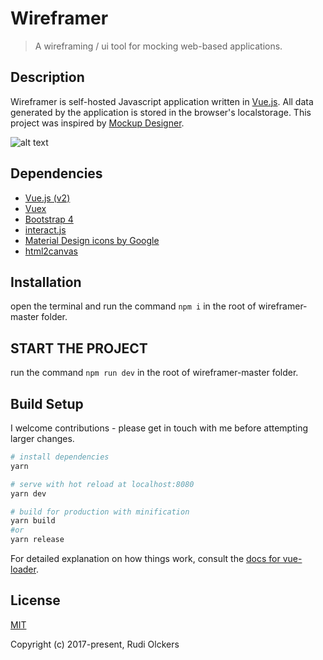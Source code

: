# Wireframer

> A wireframing / ui tool for mocking web-based applications.


## Description

Wireframer is self-hosted Javascript application written in [Vue.js](https://vuejs.org/). All data generated by the application is stored in the browser's localstorage. This project was inspired by [Mockup Designer](https://github.com/fatiherikli/mockup-designer).

![alt text](https://github.com/devimust/wireframer/raw/master/screenshots/screenshot1.png "Screenshot 1")


## Dependencies

- [Vue.js (v2)](https://vuejs.org/)
- [Vuex](https://vuex.vuejs.org/en/intro.html)
- [Bootstrap 4](https://getbootstrap.com/)
- [interact.js](http://interactjs.io/)
- [Material Design icons by Google](https://github.com/google/material-design-icons/)
- [html2canvas](https://github.com/niklasvh/html2canvas)


## Installation
open the terminal and run the command `npm i` in the root of wireframer-master folder.


## START THE PROJECT
run the command `npm run dev` in the root of wireframer-master folder.

## Build Setup

I welcome contributions - please get in touch with me before attempting larger changes.

``` bash
# install dependencies
yarn

# serve with hot reload at localhost:8080
yarn dev

# build for production with minification
yarn build
#or 
yarn release
```

For detailed explanation on how things work, consult the [docs for vue-loader](http://vuejs.github.io/vue-loader).


## License

[MIT](http://opensource.org/licenses/MIT)

Copyright (c) 2017-present, Rudi Olckers
